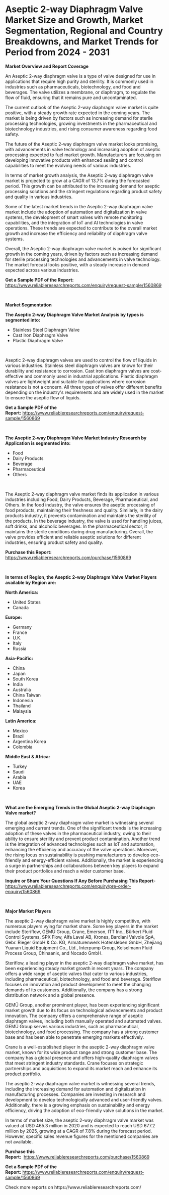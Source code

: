 <p><h1>Aseptic 2-way Diaphragm Valve Market Size and Growth, Market Segmentation, Regional and Country Breakdowns, and Market Trends for Period from 2024 -  2031</h1></p><p><strong>Market Overview and Report Coverage</strong></p>
<p><p>An Aseptic 2-way diaphragm valve is a type of valve designed for use in applications that require high purity and sterility. It is commonly used in industries such as pharmaceuticals, biotechnology, and food and beverages. The valve utilizes a membrane, or diaphragm, to regulate the flow of fluid, ensuring that it remains pure and uncontaminated.</p><p>The current outlook of the Aseptic 2-way diaphragm valve market is quite positive, with a steady growth rate expected in the coming years. The market is being driven by factors such as increasing demand for sterile processing technologies, growing investments in the pharmaceutical and biotechnology industries, and rising consumer awareness regarding food safety.</p><p>The future of the Aseptic 2-way diaphragm valve market looks promising, with advancements in valve technology and increasing adoption of aseptic processing expected to fuel market growth. Manufacturers are focusing on developing innovative products with enhanced sealing and control capabilities to meet the evolving needs of various industries.</p><p>In terms of market growth analysis, the Aseptic 2-way diaphragm valve market is projected to grow at a CAGR of 13.7% during the forecasted period. This growth can be attributed to the increasing demand for aseptic processing solutions and the stringent regulations regarding product safety and quality in various industries.</p><p>Some of the latest market trends in the Aseptic 2-way diaphragm valve market include the adoption of automation and digitalization in valve systems, the development of smart valves with remote monitoring capabilities, and the integration of IoT and AI technologies in valve operations. These trends are expected to contribute to the overall market growth and increase the efficiency and reliability of diaphragm valve systems.</p><p>Overall, the Aseptic 2-way diaphragm valve market is poised for significant growth in the coming years, driven by factors such as increasing demand for sterile processing technologies and advancements in valve technology. The market forecast looks positive, with a steady increase in demand expected across various industries.</p></p>
<p><strong>Get a Sample PDF of the Report:</strong> <a href="https://www.reliableresearchreports.com/enquiry/request-sample/1560869">https://www.reliableresearchreports.com/enquiry/request-sample/1560869</a></p>
<p>&nbsp;</p>
<p><strong>Market Segmentation</strong></p>
<p><strong>The Aseptic 2-way Diaphragm Valve Market Analysis by types is segmented into:</strong></p>
<p><ul><li>Stainless Steel Diaphragm Valve</li><li>Cast Iron Diaphragm Valve</li><li>Plastic Diaphragm Valve</li></ul></p>
<p>&nbsp;</p>
<p><p>Aseptic 2-way diaphragm valves are used to control the flow of liquids in various industries. Stainless steel diaphragm valves are known for their durability and resistance to corrosion. Cast iron diaphragm valves are cost-effective and commonly used in industrial applications. Plastic diaphragm valves are lightweight and suitable for applications where corrosion resistance is not a concern. All three types of valves offer different benefits depending on the industry's requirements and are widely used in the market to ensure the aseptic flow of liquids.</p></p>
<p><strong>Get a Sample PDF of the Report:</strong>&nbsp;<a href="https://www.reliableresearchreports.com/enquiry/request-sample/1560869">https://www.reliableresearchreports.com/enquiry/request-sample/1560869</a></p>
<p>&nbsp;</p>
<p><strong>The Aseptic 2-way Diaphragm Valve Market Industry Research by Application is segmented into:</strong></p>
<p><ul><li>Food</li><li>Dairy Products</li><li>Beverage</li><li>Pharmaceutical</li><li>Others</li></ul></p>
<p>&nbsp;</p>
<p><p>The Aseptic 2-way diaphragm valve market finds its application in various industries including Food, Dairy Products, Beverage, Pharmaceutical, and Others. In the food industry, the valve ensures the aseptic processing of food products, maintaining their freshness and quality. Similarly, in the dairy products industry, it prevents contamination and maintains the sterility of the products. In the beverage industry, the valve is used for handling juices, soft drinks, and alcoholic beverages. In the pharmaceutical sector, it maintains the sterile conditions during drug manufacturing. Overall, the valve provides efficient and reliable aseptic solutions for different industries, ensuring product safety and quality.</p></p>
<p><strong>Purchase this Report:</strong>&nbsp; <a href="https://www.reliableresearchreports.com/purchase/1560869">https://www.reliableresearchreports.com/purchase/1560869</a></p>
<p>&nbsp;</p>
<p><strong>In terms of Region, the Aseptic 2-way Diaphragm Valve Market Players available by Region are:</strong></p>
<p>
    <p> <strong> North America: </strong>
        <ul>
            <li>United States</li>
            <li>Canada</li>
        </ul>
        </p> 
    <p> <strong> Europe: </strong>
        <ul>
            <li>Germany</li>
            <li>France</li>
            <li>U.K.</li>
            <li>Italy</li>
            <li>Russia</li>
        </ul>
        </p> 
    <p> <strong> Asia-Pacific: </strong>
        <ul>
            <li>China</li>
            <li>Japan</li>
            <li>South Korea</li>
            <li>India</li>
            <li>Australia</li>
            <li>China Taiwan</li>
            <li>Indonesia</li>
            <li>Thailand</li>
            <li>Malaysia</li>
        </ul>
        </p> 
    <p> <strong> Latin America: </strong>
        <ul>
            <li>Mexico</li>
            <li>Brazil</li>
            <li>Argentina Korea</li>
            <li>Colombia</li>
        </ul>
        </p> 
    <p> <strong> Middle East & Africa: </strong>
        <ul>
            <li>Turkey</li>
            <li>Saudi</li>
            <li>Arabia</li>
            <li>UAE</li>
            <li>Korea</li>
        </ul>
    </p>
    </p>
<p>&nbsp;</p>
<p><strong>What are the Emerging Trends in the Global Aseptic 2-way Diaphragm Valve market?</strong></p>
<p><p>The global aseptic 2-way diaphragm valve market is witnessing several emerging and current trends. One of the significant trends is the increasing adoption of these valves in the pharmaceutical industry, owing to their ability to ensure sterility and prevent product contamination. Another trend is the integration of advanced technologies such as IoT and automation, enhancing the efficiency and accuracy of the valve operations. Moreover, the rising focus on sustainability is pushing manufacturers to develop eco-friendly and energy-efficient valves. Additionally, the market is experiencing a surge in partnerships and collaborations between key players to expand their product portfolios and reach a wider customer base.</p></p>
<p><strong>Inquire or Share Your Questions If Any Before Purchasing This Report</strong>- <a href="https://www.reliableresearchreports.com/enquiry/pre-order-enquiry/1560869">https://www.reliableresearchreports.com/enquiry/pre-order-enquiry/1560869</a></p>
<p>&nbsp;</p>
<p><strong>Major Market Players</strong></p>
<p><p>The aseptic 2-way diaphragm valve market is highly competitive, with numerous players vying for market share. Some key players in the market include Steriflow, GEMÜ Group, Crane, Emerson, ITT Inc., Bürkert Fluid Control Systems, SPX Flow, Alfa Laval AB, Krones, Bardiani Valvole SpA, Gebr. Rieger GmbH & Co. KG, Armaturenwerk Hotensleben GmbH, Zhejiang Yuanan Liquid Equipment Co., Ltd., Interpump Group, Keiselmann Fluid Process Group, Chinaanix, and Nocado GmbH.</p><p>Steriflow, a leading player in the aseptic 2-way diaphragm valve market, has been experiencing steady market growth in recent years. The company offers a wide range of aseptic valves that cater to various industries, including pharmaceutical, biotechnology, and food and beverage. Steriflow focuses on innovation and product development to meet the changing demands of its customers. Additionally, the company has a strong distribution network and a global presence.</p><p>GEMÜ Group, another prominent player, has been experiencing significant market growth due to its focus on technological advancements and product innovation. The company offers a comprehensive range of aseptic diaphragm valves, including both manually operated and automated valves. GEMÜ Group serves various industries, such as pharmaceutical, biotechnology, and food processing. The company has a strong customer base and has been able to penetrate emerging markets effectively.</p><p>Crane is a well-established player in the aseptic 2-way diaphragm valve market, known for its wide product range and strong customer base. The company has a global presence and offers high-quality diaphragm valves that meet stringent industry standards. Crane focuses on strategic partnerships and acquisitions to expand its market reach and enhance its product portfolio.</p><p>The aseptic 2-way diaphragm valve market is witnessing several trends, including the increasing demand for automation and digitalization in manufacturing processes. Companies are investing in research and development to develop technologically advanced and user-friendly valves. Additionally, there is a growing emphasis on sustainability and energy efficiency, driving the adoption of eco-friendly valve solutions in the market.</p><p>In terms of market size, the aseptic 2-way diaphragm valve market was valued at USD 465.3 million in 2020 and is expected to reach USD 677.2 million by 2025, growing at a CAGR of 7.8% during the forecast period. However, specific sales revenue figures for the mentioned companies are not available.</p></p>
<p><strong>Purchase this Report:</strong>&nbsp;&nbsp;<a href="https://www.reliableresearchreports.com/purchase/1560869">https://www.reliableresearchreports.com/purchase/1560869</a></p>
<p></p>
<p><strong>Get a Sample PDF of the Report:</strong>&nbsp;<a href="https://www.reliableresearchreports.com/enquiry/request-sample/1560869">https://www.reliableresearchreports.com/enquiry/request-sample/1560869</a></p>
<p>Check more reports on https://www.reliableresearchreports.com/</p>